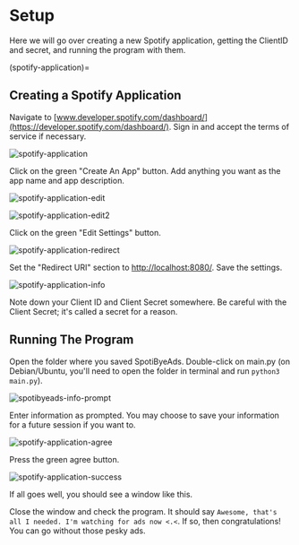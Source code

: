 # Setup

Here we will go over creating a new Spotify application, getting the ClientID and secret, and running the program with them.

(spotify-application)=
## Creating a Spotify Application

Navigate to [www.developer.spotify.com/dashboard/](https://developer.spotify.com/dashboard/). Sign in and accept the terms of service if necessary.

![spotify-application](https://cdn.discordapp.com/attachments/847957606567378984/874006629547405332/spotify-application-create.png)

Click on the green "Create An App" button. Add anything you want as the app name and app description.

![spotify-application-edit](https://cdn.discordapp.com/attachments/847957606567378984/873999420646125618/spotify-application-edit.png)

![spotify-application-edit2](https://cdn.discordapp.com/attachments/847957606567378984/874006940664102922/spotify-application-edit2.png)

Click on the green "Edit Settings" button.

![spotify-application-redirect](https://cdn.discordapp.com/attachments/847957606567378984/873999917268471848/spotify-application-redirect.png)

Set the "Redirect URI" section to [http://localhost:8080/](http://localhost:8080/). Save the settings.

![spotify-application-info](https://cdn.discordapp.com/attachments/847957606567378984/873990653862903818/spotify-application-info.png)

Note down your Client ID and Client Secret somewhere. Be careful with the Client Secret; it's called a secret for a reason.

## Running The Program

Open the folder where you saved SpotiByeAds. Double-click on main.py (on Debian/Ubuntu, you'll need to open the folder in terminal and run `python3 main.py`).

![spotibyeads-info-prompt](https://cdn.discordapp.com/attachments/847957606567378984/873998825822486538/spotibyeads-info-prompt.png)

Enter information as prompted. You may choose to save your information for a future session if you want to.

![spotify-application-agree](https://cdn.discordapp.com/attachments/847957606567378984/874001518783770645/spotify-application-agree.png)

Press the green agree button.

![spotify-application-success](https://cdn.discordapp.com/attachments/847957606567378984/874001761193574440/spotify-application-success.png)

If all goes well, you should see a window like this.

Close the window and check the program. It should say `Awesome, that's all I needed. I'm watching for ads now <.<`. If so, then congratulations! You can go without those pesky ads.